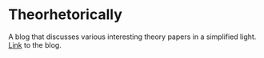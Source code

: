 # Theorhetorically

A blog that discusses various interesting theory papers in a simplified light.
[Link](https://nivedr.github.io/theorhetorically/) to the blog.
